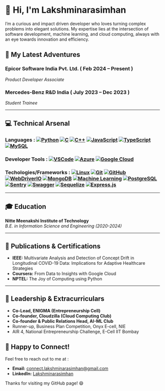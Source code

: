 # 👋 Hi, I'm Lakshminarasimhan

I’m a curious and impact driven developer who loves turning complex problems into elegant solutions. My expertise lies at the intersection of software development, machine learning, and cloud computing, always with an eye towards innovation and efficiency.  

## 🚀 My Latest Adventures

### Epicor Software India Pvt. Ltd. ( Feb 2024 – Present )  
*Product Developer Associate*

### Mercedes-Benz R&D India ( July 2023 – Dec 2023 )  
*Student Trainee*

---

## 💻 Technical Arsenal

### Languages : [![Python](https://img.shields.io/badge/Python-3776AB?style=flat&logo=python&logoColor=white)](https://github.com/your-profile) [![C](https://img.shields.io/badge/C-A8B9CC?style=flat&logo=c&logoColor=white)](https://github.com/your-profile) [![C++](https://img.shields.io/badge/C%2B%2B-00599C?style=flat&logo=c%2B%2B&logoColor=white)](https://github.com/your-profile) [![JavaScript](https://img.shields.io/badge/JavaScript-F7DF1E?style=flat&logo=javascript&logoColor=black)](https://github.com/your-profile) [![TypeScript](https://img.shields.io/badge/TypeScript-3178C6?style=flat&logo=typescript&logoColor=white)](https://github.com/your-profile) [![MySQL](https://img.shields.io/badge/MySQL-4479A1?style=flat&logo=mysql&logoColor=white)](https://github.com/your-profile)

### Developer Tools : [![VSCode](https://img.shields.io/badge/VS%20Code-007ACC?style=flat&logo=visualstudiocode&logoColor=white)](https://github.com/your-profile) [![Azure](https://img.shields.io/badge/Azure-0078D4?style=flat&logo=microsoftazure&logoColor=white)](https://github.com/your-profile) [![Google Cloud](https://img.shields.io/badge/Google%20Cloud-4285F4?style=flat&logo=googlecloud&logoColor=white)](https://github.com/your-profile)


### Techologies/Frameworks : [![Linux](https://img.shields.io/badge/Linux-FCC624?style=flat&logo=linux&logoColor=black)](https://github.com/your-profile) [![Git](https://img.shields.io/badge/Git-F05032?style=flat&logo=git&logoColor=white)](https://github.com/your-profile) [![GitHub](https://img.shields.io/badge/GitHub-181717?style=flat&logo=github&logoColor=white)](https://github.com/your-profile) [![WebDriverIO](https://img.shields.io/badge/WebDriverIO-EA5906?style=flat&logo=webdriverio&logoColor=white)](https://github.com/your-profile) [![MongoDB](https://img.shields.io/badge/MongoDB-47A248?style=flat&logo=mongodb&logoColor=white)](https://github.com/your-profile) [![Machine Learning](https://img.shields.io/badge/Machine%20Learning-FF6F00?style=flat&logo=tensorflow&logoColor=white)](https://github.com/your-profile) [![PostgreSQL](https://img.shields.io/badge/PostgreSQL-336791?style=flat&logo=postgresql&logoColor=white)](https://github.com/your-profile) [![Sentry](https://img.shields.io/badge/Sentry-362D59?style=flat&logo=sentry&logoColor=white)](https://github.com/your-profile) [![Swagger](https://img.shields.io/badge/Swagger-85EA2D?style=flat&logo=swagger&logoColor=black)](https://github.com/your-profile) [![Sequelize](https://img.shields.io/badge/Sequelize-52B0E7?style=flat&logo=sequelize&logoColor=white)](https://github.com/your-profile) [![Express.js](https://img.shields.io/badge/Express.js-000000?style=flat&logo=express&logoColor=white)](https://github.com/your-profile)

---

## 🎓 Education

**Nitte Meenakshi Institute of Technology** \
*B.E. in Information Science and Engineering (2020-2024)*

---

## 📄 Publications & Certifications

* **IEEE:** Multivariate Analysis and Detection of Concept Drift in Longitudinal COVID-19 Data: Implications for Adaptive Healthcare Strategies
* **Coursera:** From Data to Insights with Google Cloud
* **NPTEL:** The Joy of Computing using Python

---

## 👑 Leadership & Extracurriculars

* **Co-Lead, ENIGMA (Entrepreneurship Cell)**
* **Co-founder, Cloudzilla (Cloud Computing Club)**
* **Co-founder & Public Relations Head, AI-ML Club** 
* Runner-up, Business Plan Competition, Onyx E-cell, NIE
* AIR 4, National Entrepreneurship Challenge, E-Cell IIT Bombay


## 🔗 Happy to Connect!
Feel free to reach out to me at :

* **Email:**  connect.lakshminarasimhan@gmail.com
* **LinkedIn:** [Lakshminarasimhan](https://www.linkedin.com/in/lakshminarasimhan-p-s)

Thanks for visiting my GitHub page! 😄